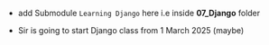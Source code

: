 - add Submodule `Learning Django` here i.e inside **07_Django** folder


- Sir is going to start Django class from 1 March 2025 (maybe)